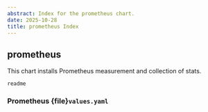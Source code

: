 ```yaml
---
abstract: Index for the prometheus chart.
date: 2025-10-28
title: prometheus Index
---
```


## prometheus

This chart installs Prometheus measurement and collection of stats.

```{toctree}
readme
```

### Prometheus {file}`values.yaml`

```{autoyaml} prometheus/values.yaml
```
